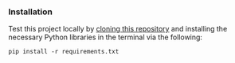 ### Installation
Test this project locally by [cloning this repository](https://docs.github.com/en/repositories/creating-and-managing-repositories/cloning-a-repository) and installing the necessary Python libraries in the terminal via the following:
```
pip install -r requirements.txt
```